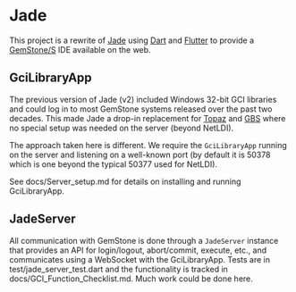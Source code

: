 # Jade

This project is a rewrite of [Jade](https://github.com/jgfoster/Jade) using [Dart](https://dart.dev) and [Flutter](https://flutter.dev) to provide a [GemStone/S](https://gemtalksystems.com/products/gs64/) IDE available on the web.

## GciLibraryApp

The previous version of Jade (v2) included Windows 32-bit GCI libraries and could log in to most GemStone systems released over the past two decades. This made Jade a drop-in replacement for [Topaz](https://downloads.gemtalksystems.com/docs/GemStone64/3.6.x/GS64-Topaz-3.6/GS64-Topaz-3.6.htm) and [GBS](https://gemtalksystems.com/products/gbs-vw/) where no special setup was needed on the server (beyond NetLDI).

The approach taken here is different. We require the `GciLibraryApp` running on the server and listening on a well-known port (by default it is 50378 which is one beyond the typical 50377 used for NetLDI).

See docs/Server_setup.md for details on installing and running GciLibraryApp.

## JadeServer

All communication with GemStone is done through a `JadeServer` instance that provides an API for login/logout, abort/commit, execute, etc., and communicates using a WebSocket with the GciLibraryApp. Tests are in test/jade_server_test.dart and the functionality is tracked in docs/GCI_Function_Checklist.md. Much work could be done here.
